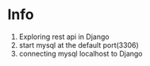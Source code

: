 # Info

1. Exploring rest api in Django
2. start mysql at the default port(3306)
2. connecting mysql localhost to Django 
